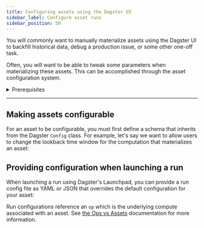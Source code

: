 ```yaml
---
title: Configuring assets using the Dagster UI
sidebar_label: Configure asset runs
sidebar_position: 50
---
```


You will commonly want to manually materialize assets using the Dagster UI to backfill historical data, debug a production issue, or some other one-off task.

Often, you will want to be able to tweak some parameters when materializing these assets. This can be accomplished through the asset configuration system.

<details>
  <summary>Prerequisites</summary>

To follow the steps in this guide, you'll need:

- A basic understanding of Dagster and assets. See the [Quick Start](/getting-started/quickstart) tutorial for an overview.
- Familiarity with [Pydantic](https://docs.pydantic.dev/latest/)
- An understanding of [Ops vs Assets](/concepts/ops-jobs/ops-vs-assets)
</details>

---

## Making assets configurable

For an asset to be configurable, you must first define a schema that inherits from the Dagster `Config` class. For example, let's say we want to allow users to change the lookback time window for the computation that materializes an asset:

<CodeExample filePath="guides/data-modeling/configuring-assets/config-schema.py" language="python" title="Adding configuration" />

## Providing configuration when launching a run

When launching a run using Dagster's Launchpad, you can provide a run config file as YAML or JSON that overrides the default configuration for your asset:

<CodeExample filePath="guides/data-modeling/configuring-assets/run_config.yaml" language="yaml" title="Run config provided via UI" />

Run configurations reference an `op` which is the underlying compute associated with an asset. See [the Ops vs Assets](/concepts/ops-jobs/ops-vs-assets) documentation for more information.
